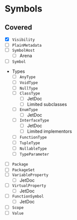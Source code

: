 # Symbols

## Covered

* [x] `Visibility`
* [ ] `PlainMetadata`
* [ ] `SymbolHost`
  * [ ] Arena
* [ ] `Symbol`
* Types
  * [ ] `AnyType`
  * [ ] `VoidType`
  * [ ] `NullType`
  * [ ] `ClassType`
    * [ ] JetDoc
    * [ ] Limited subclasses
  * [ ] `EnumType`
    * [ ] JetDoc
  * [ ] `InterfaceType`
    * [ ] JetDoc
    * [ ] Limited implementors
  * [ ] `FunctionType`
  * [ ] `TupleType`
  * [ ] `NullableType`
  * [ ] `TypeParameter`
* [ ] `Package`
* [ ] `PackageSet`
* [ ] `VariableProperty`
  * [ ] JetDoc
* [ ] `VirtualProperty`
  * [ ] JetDoc
* [ ] `FunctionSymbol`
  * [ ] JetDoc
* [ ] `Scope`
* [ ] `Value`